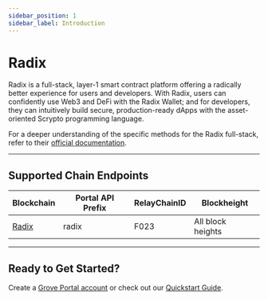 ```yaml
---
sidebar_position: 1
sidebar_label: Introduction
---
```


# Radix

Radix is a full-stack, layer-1 smart contract platform offering a radically better experience for users and developers. With Radix, users can confidently use Web3 and DeFi with the Radix Wallet; and for developers, they can intuitively build secure, production-ready dApps with the asset-oriented Scrypto programming language.

For a deeper understanding of the specific methods for the Radix full-stack, refer to their [official documentation](https://docs.radixdlt.com/docs).

---

## Supported Chain Endpoints

| Blockchain                                 | Portal API Prefix | RelayChainID | Blockheight         |
| ------------------------------------------ | ----------------- | ------------ | ------------------- |
| [Radix](./endpoints/radix) | radix    | F023         | All block heights |

---

## Ready to Get Started?

Create a [Grove Portal account](https://portal.grove.city) or check out our [Quickstart Guide](/guides/getting-started/quickstart).
